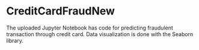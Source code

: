 # CreditCardFraudNew
The uploaded Jupyter Notebook has code for predicting fraudulent transaction through credit card. Data visualization is done with the Seaborn library.
